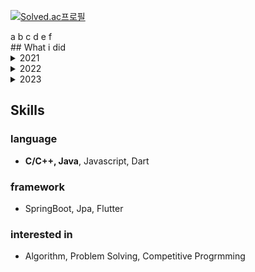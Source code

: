 [![Solved.ac프로필](http://mazassumnida.wtf/api/generate_badge?boj=whquddn55)](https://solved.ac/whquddn55)
<div className="animatedText">
        <span style={{ animationDelay: '0s', opacity: 0, animation: 'fadeIn 0.05s forwards' }}>a</span>
        <span style={{ animationDelay: '0.05s', opacity: 0, animation: 'fadeIn 0.05s forwards' }}>b</span>
        <span style={{ animationDelay: '0.1s', opacity: 0, animation: 'fadeIn 0.05s forwards' }}>c</span>
        <span style={{ animationDelay: '0.15s', opacity: 0, animation: 'fadeIn 0.05s forwards' }}>d</span>
        <span style={{ animationDelay: '0.2s', opacity: 0, animation: 'fadeIn 0.05s forwards' }}>e</span>
        <span style={{ animationDelay: '0.25s', opacity: 0, animation: 'fadeIn 0.05s forwards' }}>f</span>
      </div>
## What i did
<details>
  <summary>2021</summary>

  * _**제4회 부산대학교 창의융합SW해커톤 장려상**_
    - _**백엔드(Docker + ExpressJs + ElasticSearch)**_
  * _**2021 제6회 PNU 대학생 프로그래밍 경진대회 대상**_
  * 2021 대학생 프로그래밍 경시대회(ICPC) 본선 진출(36th)
  * 2021 삼성전자 대학생 프로그래밍 경진대회(SCPC) 본선 진출

</details>

<details>
  <summary>2022</summary>

  * 2022 전국 대학생 프로그래밍 대회 동아리 연합 여름 대회(UCPC) 본선 진출
  * _**2022 전국 대학생 프로그래밍 대회 동아리 연합 여름 대회(UCPC) 특별상 수상**_
  * 2022 삼성전자 대학생 프로그래밍 경진대회(SCPC) 본선 진출
  * _**2022 제3회 AI·블록체인 아이디어 경진대회 우수상 수상**_
  * _**2022 부산코딩경진대회 대학부 2위**_
  * 2022 제 2회 부산대학교 프로그래밍 대회 Coderace 문제 출제
    - https://www.acmicpc.net/problem/25577
    - https://www.acmicpc.net/problem/25579
  * _**2022 제7회 PNU 대학생 프로그래밍 경진대회 대상**_
  * 2022 대학생 프로그래밍 경시대회(ICPC) 본선 진출(41th)
  * _**2022 전기 졸업과제 은상**_
  * _**2022 정컴 TechWeek-프로그래밍 경진대회 금상**_
  * _**2022 BUSAN 코딩테스트 경진대회 대상**_
  * SSAFY 9기 최종 합격(입과 포기)
  * _**2022 LG CNS CODEMONSTER 최종 합격**_
  * Good Bye, BOJ 2022! 본선 진출
  
</details>

<details>
  <summary>2023</summary>

  * Hello, BOJ 2023! 참가(57th)
  
</details>

##  Skills
### language
* **C/C++, Java**, Javascript, Dart
### framework
* SpringBoot, Jpa, Flutter
### interested in
* Algorithm, Problem Solving, Competitive Progrmming
